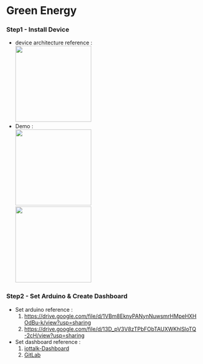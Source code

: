 # Green Energy

### Step1 - Install Device
* device architecture reference : <br />
<img src="photo/device.png" width="200" height="200" /> <br />
*  Demo : <br />
<img src="photo/device1.jpg" width="200" height="200" /> <br />
<img src="photo/device2.jpg" width="200" height="200" /> <br />

### Step2 - Set Arduino & Create Dashboard
* Set arduino reference : 
  1. https://drive.google.com/file/d/1VBm8EknyPANynNuwsmrHMpeHXHOdBu-k/view?usp=sharing
  2. https://drive.google.com/file/d/13D_pV3V8zTPbFObTAUXWKhlSloTQ-2cH/view?usp=sharing
* Set dashboard reference : 
  1. [iottalk-Dashboard](https://github.com/aaron851113/iottalk/blob/master/web/%E7%89%A9%E8%81%AF%E7%B6%B2(11_27)%20Dashboard.md)
  2. [GitLab](https://drive.google.com/open?id=13AyBQ-3m_RuPOW1J2aR1yD0svUKuEFdg)

